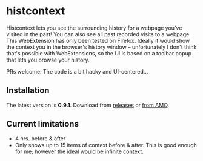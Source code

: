 # histcontext

Histcontext lets you see the surrounding history for a webpage you've visited in
the past!  You can also see all past recorded visits to a webpage.  This
WebExtension has only been tested on Firefox.  Ideally it would show the context
you in the browser's history window &ndash; unfortunately I don't think that's
possible with WebExtensions, so the UI is based on a toolbar popup that lets you
browse your history.

PRs welcome.  The code is a bit hacky and UI-centered...

## Installation
The latest version is **0.9.1**.  Download from
[releases](https://github.com/jeandrek/histcontext/releases) or
[from AMO](https://addons.mozilla.org/en-US/firefox/addon/histcontext/).

## Current limitations
* 4 hrs. before & after
* Only shows up to 15 items of context before & after.  This is good enough for me; however the ideal would be infinite context.
